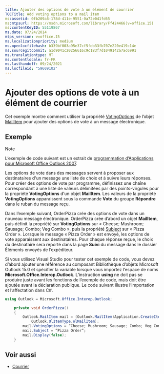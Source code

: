 ```yaml
---
title: Ajouter des options de vote à un élément de courrier
TOCTitle: Add voting options to a mail item
ms:assetid: 0fb209a8-178d-411e-9551-0a72e041fd65
ms:mtpsurl: https://msdn.microsoft.com/library/Ff424466(v=office.15)
ms:contentKeyID: 55119867
ms.date: 07/24/2014
mtps_version: v=office.15
ms.localizationpriority: medium
ms.openlocfilehash: b339bf003a95e37cf5feb33fb707e220e419c14e
ms.sourcegitcommit: a1d9041c20256616c9c183f7d1049142a7ac6991
ms.translationtype: MT
ms.contentlocale: fr-FR
ms.lasthandoff: 09/24/2021
ms.locfileid: "59609102"
---
```

# <a name="add-voting-options-to-a-mail-item"></a>Ajouter des options de vote à un élément de courrier

Cet exemple montre comment utiliser la propriété [VotingOptions](https://msdn.microsoft.com/library/bb652695\(v=office.15\)) de l’objet [MailItem](https://msdn.microsoft.com/library/bb643865\(v=office.15\)) pour ajouter des options de vote à un message électronique.

## <a name="example"></a>Exemple

> [!NOTE] 
> L’exemple de code suivant est un extrait de [programmation d’Applications pour Microsoft Office Outlook 2007](https://www.amazon.com/gp/product/0735622493?ie=UTF8&tag=msmsdn-20&linkCode=as2&camp=1789&creative=9325&creativeASIN=0735622493).


Les options de vote dans des messages servent à proposer aux destinataires d'un message une liste de choix et à suivre leurs réponses. Pour créer des options de vote par programme, définissez une chaîne correspondant à une liste de valeurs délimitées par des points-virgules pour la propriété **VotingOptions** d'un objet **MailItem**. Les valeurs de la propriété **VotingOptions** apparaissent sous la commande **Vote** du groupe **Répondre** dans le ruban du message reçu.

Dans l’exemple suivant, OrderPizza crée des options de vote dans un nouveau message électronique. OrderPizza crée d’abord un objet **MailItem**, puis définit la propriété sur **VotingOptions** sur « Cheese; Mushroom; Sausage; Combo; Veg Combo », puis la propriété [Subject](https://msdn.microsoft.com/library/bb611353\(v=office.15\)) sur « Pizza Order ». Lorsque le message « Pizza Order » est envoyé, les options de vote apparaissent aux destinataires. Pour chaque réponse reçue, le choix du destinataire sera reporté dans la page **Suivi** du message dans le dossier Éléments envoyés de l’expéditeur.

Si vous utilisez Visual Studio pour tester cet exemple de code, vous devez d’abord ajouter une référence au composant Bibliothèque d’objets Microsoft Outlook 15.0 et spécifier la variable lorsque vous importez l’espace de noms **Microsoft.Office.Interop.Outlook**. L’instruction **using** ne doit pas se produire juste avant les fonctions de l’exemple de code, mais doit être ajoutée avant la déclaration publique. Le code suivant illustre l’importation et l’affectation dans C\#.

```csharp
using Outlook = Microsoft.Office.Interop.Outlook;

    private void OrderPizza()
    {
        Outlook.MailItem mail = (Outlook.MailItem)Application.CreateItem(
            Outlook.OlItemType.olMailItem);
        mail.VotingOptions = “Cheese; Mushroom; Sausage; Combo; Veg Combo;”
        mail.Subject = “Pizza Order”;
        mail.Display(false);
    }
```

## <a name="see-also"></a>Voir aussi

- [Courrier](mail.md)

